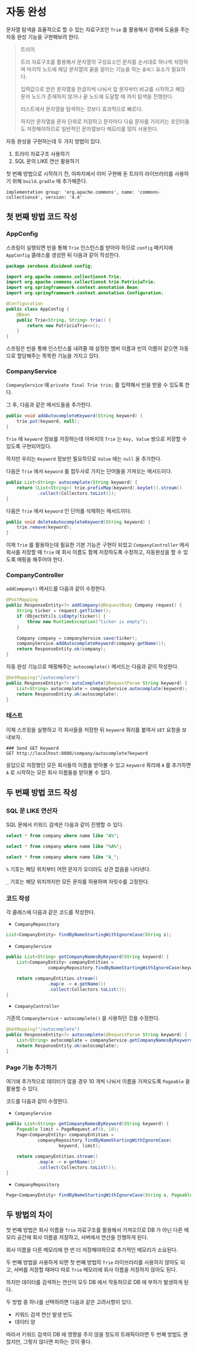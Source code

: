 # 자동 완성
문자열 탐색을 효율적으로 할 수 있는 자료구조인 `Trie` 를 활용해서 검색에 도움을 주는 자동 완성 기능을 구현해보려 한다.

> 트라이
>
> 트리 자료구조를 활용해서 문자열의 구성요소인 문자를 순서대로 하나씩 저장하며 마지막 노드에 해당 문자열의 끝을 알리는 기능을 하는 `플래그` 요소가 필요하다.
>
> 입력값으로 받은 문자열을 한글자씩 나눠서 앞 문자부터 비교를 시작하고 해당 문자 노드가 존재하지 않거나 끝 노드에 도달할 때 까지 탐색을 진행한다.
>
> 리스트에서 문자열을 탐색하는 것보다 효과적으로 빠르다.
>
> 하지만 문자열을 문자 단위로 저장하고 문자마다 다음 문자를 가리키는 포인터들도 저장해야하므로 일반적인 문자열보다 메모리를 많이 사용한다.

자동 완성을 구현하는데 두 가지 방법이 있다.
1. 트라이 자료구조 사용하기
2. SQL 문의 LIKE 연산 활용하기



첫 번째 방법으로 시작하기 전, 아파치에서 이미 구현해 둔 트라이 라이브러리를 사용하기 위해 `build.gradle` 에 추가해준다.

```
implementation group: 'org.apache.commons', name: 'commons-collections4', version: '4.4'
```

## 첫 번째 방법 코드 작성
### AppConfig
스프링이 실행되면 빈을 통해 `Trie` 인스턴스를 받아야 하므로 `config` 패키지에 `AppConfig` 클래스를 생성한 뒤 다음과 같이 작성한다.

```java
package zerobase.dividend.config;

import org.apache.commons.collections4.Trie;
import org.apache.commons.collections4.trie.PatriciaTrie;
import org.springframework.context.annotation.Bean;
import org.springframework.context.annotation.Configuration;

@Configuration
public class AppConfig {
    @Bean
    public Trie<String, String> trie() {
        return new PatriciaTrie<>();
    }
}
```

스프링은 빈을 통해 인스턴스를 내려줄 때 설정한 멤버 이름과 빈의 이름이 같으면 자동으로 할당해주는 똑똑한 기능을 가지고 있다.

### CompanyService
`CompanyService` 에 `private final Trie trie;` 를 입력해서 빈을 받을 수 있도록 한다.

그 후, 다음과 같은 메서드들을 추가한다.

```java
public void addAutocompleteKeyword(String keyword) {
    trie.put(keyword, null);
}
```

`Trie` 에 `keyword` 정보를 저장하는데 아파치의 `Trie` 는 `Key, Value` 쌍으로 저장할 수 있도록 구현되어있다.

하지만 우리는 `Keyword` 정보만 필요하므로 `Value` 에는 `null` 을 추가한다.

다음은 `Trie` 에서 `keyword` 를 접두사로 가지는 단어들을 가져오는 메서드이다.

```java
public List<String> autocomplate(String keyword) {
    return (List<String>) trie.prefixMap(keyword).keySet().stream()
            .collect(Collectors.toList());
}
```

다음은 `Trie` 에서 `keyword` 인 단어를 삭제하는 메서드이다.

```java
public void deleteAutocompleteKeyword(String keyword) {
    trie.remove(keyword);
}
```

이제 `Trie` 를 활용하는데 필요한 기본 기능은 구현이 되었고 `CompanyController` 에서 회사를 저장할 때 `Trie` 에 회사 이름도 함께 저장하도록 수정하고, 자동완성을 할 수 있도록 매핑을 해주어야 한다.

### CompanyController
`addCompany()` 메서드를 다음과 같이 수정한다.

```java
@PostMapping
public ResponseEntity<?> addCompany(@RequestBody Company request) {
    String ticker = request.getTicker();
    if (ObjectUtils.isEmpty(ticker)) {
        throw new RuntimeException("ticker is empty");
    }
    
    Company company = companyService.save(ticker);
    companyService.addAutocompleteKeyword(company.getName());
    return ResponseEntity.ok(company);
}
```

자동 완성 기능으로 매핑해주는 `autocomplete()` 메서드는 다음과 같이 작성한다.

```java
@GetMapping("/autocomplete")
public ResponseEntity<?> autoComplete(@RequestParam String keyword) {
    List<String> autocomplate = companyService.autocomplate(keyword);
    return ResponseEntity.ok(autocomplate);
}
```

### 테스트
이제 스프링을 실행하고 각 회사들을 저장한 뒤 `keyword` 쿼리를 붙여서 `GET` 요청을 보내보자.

```http
### Send GET Keyword
GET http://localhost:8080/company/autocomplete?keyword
```

응답으로 저장했던 모든 회사들의 이름을 받아볼 수 있고 `keyword` 쿼리에 `A` 를 추가하면 `A` 로 시작하는 모든 회사 이름들을 받아볼 수 있다.

## 두 번째 방법 코드 작성
### SQL 문 LIKE 연산자
SQL 문에서 키워드 검색은 다음과 같이 진행할 수 있다.

```sql
select * from company where name like "A%";

select * from company where name like "%A%";

select * from company where name like "A_";
```

`%` 기호는 해당 위치부터 어떤 문자가 오더라도 상관 없음을 나타낸다.

`_` 기호는 해당 위치까지만 모든 문자를 허용하며 자릿수를 고정한다.

### 코드 작성
각 클래스에 다음과 같은 코드를 작성한다.

- `CompanyRepository`
```java
List<CompanyEntity> findByNameStartingWithIgnoreCase(String s);
```

- `CompanyService`
```java
public List<String> getCompanyNamesByKeyword(String keyword) {
    List<CompanyEntity> companyEntities =
                companyRepository.findByNameStartingWithIgnoreCase(keyword);

    return companyEntities.stream()
                .map(e -> e.getName())
                .collect(Collectors.toList());
}
```

- `CompanyController`

기존의 `CompanyService` - `autocomplete()` 을 사용하던 것을 수정한다.

```java
@GetMapping("/autocomplete")
public ResponseEntity<?> autocomplete(@RequestParam String keyword) {
    List<String> autocomplate = companyService.getCompanyNamesByKeyword(keyword);
    return ResponseEntity.ok(autocomplate);
}
```


### Page 기능 추가하기
여기에 추가적으로 데이터가 많을 경우 10 개씩 나눠서 이름을 가져오도록 `Pageable` 을 활용할 수 있다.

코드를 다음과 같이 수정한다.

- `CompanyService`
```java
public List<String> getCompanyNamesByKeyword(String keyword) {
    Pageable limit = PageRequest.of(0, 10);
    Page<CompanyEntity> companyEntities =
            companyRepository.findByNameStartingWithIgnoreCase(
                    keyword, limit);
    
    return companyEntities.stream()
            .map(e -> e.getName())
            .collect(Collectors.toList());
}
```

- `CompanyRepository`
```java
Page<CompanyEntity> findByNameStartingWithIgnoreCase(String s, Pageable pageable);
```


## 두 방법의 차이

첫 번째 방법은 회사 이름을 `Trie` 자료구조를 활용해서 가져오므로 DB 가 아닌 다른 메모리 공간에 회사 이름을 저장하고, 서버에서 연산을 진행하게 된다.

회사 이름을 다른 메모리에 한 번 더 저장해야하므로 추가적인 메모리가 소요된다.

두 번째 방법을 사용하게 되면 첫 번째 방법의 `Trie` 라이브러리를 사용하지 않아도 되고, 서버를 저장할 때마다 따로 `Trie` 메모리에 회사 이름을 저장하지 않아도 된다.

하지만 데이터를 검색하는 연산이 모두 DB 에서 작동하므로 DB 에 부하가 발생하게 된다.

두 방법 중 하나를 선택하려면 다음과 같은 고려사항이 있다.

- 키워드 검색 연산 발생 빈도
- 데이터 양

따라서 키워드 검색이 DB 에 영향을 주지 않을 정도의 트래픽이라면 두 번째 방법도 괜찮지만, 그렇지 않다면 피하는 것이 좋다.